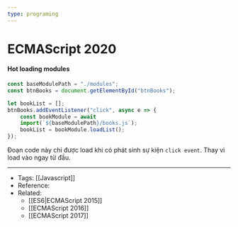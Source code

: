 ```yaml
---
type: programing 
---
```

# ECMAScript 2020

#### Hot loading modules
```javascript
const baseModulePath = "./modules"; 
const btnBooks = document.getElementById("btnBooks"); 

let bookList = []; 
btnBooks.addEventListener("click", async e => { 
	const bookModule = await 
	import(`${baseModulePath}/books.js`);
	bookList = bookModule.loadList(); 
});

```

 Đoạn code này chỉ được load khi có phát sinh sự kiện `click event`. Thay vì load vào ngay từ đầu.
 
 ---
 - Tags: [[Javascript]]
 - Reference:
 - Related:
	 - [[ES6|ECMAScript 2015]]
	 - [[ECMAScript 2016]]
	 - [[ECMAScript 2017]]
	 